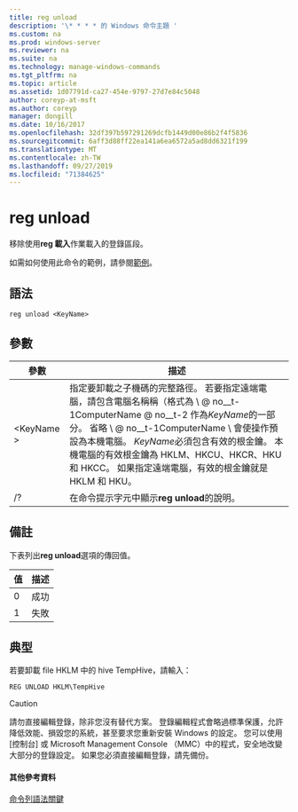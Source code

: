```yaml
---
title: reg unload
description: '\* * * * 的 Windows 命令主題 '
ms.custom: na
ms.prod: windows-server
ms.reviewer: na
ms.suite: na
ms.technology: manage-windows-commands
ms.tgt_pltfrm: na
ms.topic: article
ms.assetid: 1d07791d-ca27-454e-9797-27d7e84c5048
author: coreyp-at-msft
ms.author: coreyp
manager: dongill
ms.date: 10/16/2017
ms.openlocfilehash: 32df397b597291269dcfb1449d00e86b2f4f5836
ms.sourcegitcommit: 6aff3d88ff22ea141a6ea6572a5ad8dd6321f199
ms.translationtype: MT
ms.contentlocale: zh-TW
ms.lasthandoff: 09/27/2019
ms.locfileid: "71384625"
---
```

# <a name="reg-unload"></a>reg unload



移除使用**reg 載入**作業載入的登錄區段。

如需如何使用此命令的範例，請參閱[範例](#BKMK_examples)。

## <a name="syntax"></a>語法

```
reg unload <KeyName>
```

## <a name="parameters"></a>參數

|參數|描述|
|---------|-----------|
|\<KeyName >|指定要卸載之子機碼的完整路徑。 若要指定遠端電腦，請包含電腦名稱稱（格式為 \\ @ no__t-1ComputerName @ no__t-2 作為*KeyName*的一部分。 省略 \\ @ no__t-1ComputerName \ 會使操作預設為本機電腦。 *KeyName*必須包含有效的根金鑰。 本機電腦的有效根金鑰為 HKLM、HKCU、HKCR、HKU 和 HKCC。 如果指定遠端電腦，有效的根金鑰就是 HKLM 和 HKU。|
|/?|在命令提示字元中顯示**reg unload**的說明。|

## <a name="remarks"></a>備註

下表列出**reg unload**選項的傳回值。

|值|描述|
|-----|-----------|
|0|成功|
|1|失敗|

## <a name="BKMK_examples"></a>典型

若要卸載 file HKLM 中的 hive TempHive，請輸入：
```
REG UNLOAD HKLM\TempHive
```

> [!CAUTION]
> 請勿直接編輯登錄，除非您沒有替代方案。 登錄編輯程式會略過標準保護，允許降低效能、損毀您的系統，甚至要求您重新安裝 Windows 的設定。 您可以使用 [控制台] 或 Microsoft Management Console （MMC）中的程式，安全地改變大部分的登錄設定。 如果您必須直接編輯登錄，請先備份。

#### <a name="additional-references"></a>其他參考資料

[命令列語法關鍵](command-line-syntax-key.md)
